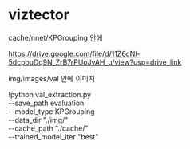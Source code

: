# viztector


cache/nnet/KPGrouping 안에

https://drive.google.com/file/d/11Z6cNl-5dcpbuDq9N_ZrB7rPUoJvAH_u/view?usp=drive_link

img/images/val 안에 이미지


!python val_extraction.py \
    --save_path evaluation \
    --model_type KPGrouping \
    --data_dir "./img/" \
    --cache_path "./cache/" \
    --trained_model_iter "best"

